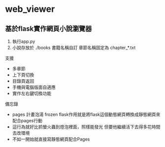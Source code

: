 # web_viewer
## 基於flask實作網頁小說瀏覽器

1. 執行app.py
2. 小說存放於 ./books 書籍名稱自訂 章節名稱固定為 chapter_*.txt

支援
- 多章節
- 上下頁切換
- 目錄頁返回
- 手機與電腦版面自適應
- 實作左右鍵切換功能

備忘錄
- pages 計畫泡湯 frozen flask作用就是將flask這個動態網頁轉換成靜態網頁來配合pages行動
- 這行為就好比抓螢火蟲到燈泡裡面，照樣能發光 但要他繼續活下去得多花時間去改環境
- 不如一開始就直接寫靜態網頁配合Pages
